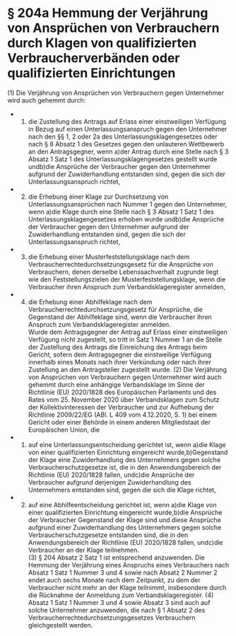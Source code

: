 # § 204a Hemmung der Verjährung von Ansprüchen von Verbrauchern durch Klagen von qualifizierten Verbraucherverbänden oder qualifizierten Einrichtungen
(1) Die Verjährung von Ansprüchen von Verbrauchern gegen Unternehmer wird auch gehemmt durch:
* 1. die Zustellung des Antrags auf Erlass einer einstweiligen Verfügung in Bezug auf einen Unterlassungsanspruch gegen den Unternehmer nach den §§ 1, 2 oder 2a des Unterlassungsklagengesetzes oder nach § 8 Absatz 1 des Gesetzes gegen den unlauteren Wettbewerb an den Antragsgegner, wenn a)der Antrag durch eine Stelle nach § 3 Absatz 1 Satz 1 des Unterlassungsklagengesetzes gestellt wurde undb)die Ansprüche der Verbraucher gegen den Unternehmer aufgrund der Zuwiderhandlung entstanden sind, gegen die sich der Unterlassungsanspruch richtet,
* 2. die Erhebung einer Klage zur Durchsetzung von Unterlassungsansprüchen nach Nummer 1 gegen den Unternehmer, wenn a)die Klage durch eine Stelle nach § 3 Absatz 1 Satz 1 des Unterlassungsklagengesetzes erhoben wurde undb)die Ansprüche der Verbraucher gegen den Unternehmer aufgrund der Zuwiderhandlung entstanden sind, gegen die sich der Unterlassungsanspruch richtet,
* 3. die Erhebung einer Musterfeststellungsklage nach dem Verbraucherrechtedurchsetzungsgesetz für die Ansprüche von Verbrauchern, denen derselbe Lebenssachverhalt zugrunde liegt wie den Feststellungszielen der Musterfeststellungsklage, wenn die Verbraucher ihren Anspruch zum Verbandsklageregister anmelden,
* 4. die Erhebung einer Abhilfeklage nach dem Verbraucherrechtedurchsetzungsgesetz für Ansprüche, die Gegenstand der Abhilfeklage sind, wenn die Verbraucher ihren Anspruch zum Verbandsklageregister anmelden.  
Wurde dem Antragsgegner der Antrag auf Erlass einer einstweiligen Verfügung nicht zugestellt, so tritt in Satz 1 Nummer 1 an die Stelle der Zustellung des Antrags die Einreichung des Antrags beim Gericht, sofern dem Antragsgegner die einstweilige Verfügung innerhalb eines Monats nach ihrer Verkündung oder nach ihrer Zustellung an den Antragsteller zugestellt wurde.
(2) Die Verjährung von Ansprüchen von Verbrauchern gegen Unternehmer wird auch gehemmt durch eine anhängige Verbandsklage im Sinne der Richtlinie (EU) 2020/1828 des Europäischen Parlaments und des Rates vom 25. November 2020 über Verbandsklagen zum Schutz der Kollektivinteressen der Verbraucher und zur Aufhebung der Richtlinie 2009/22/EG (ABl. L 409 vom 4.12.2020, S. 1) bei einem Gericht oder einer Behörde in einem anderen Mitgliedstaat der Europäischen Union, die
* 1. auf eine Unterlassungsentscheidung gerichtet ist, wenn a)die Klage von einer qualifizierten Einrichtung eingereicht wurde,b)Gegenstand der Klage eine Zuwiderhandlung des Unternehmers gegen solche Verbraucherschutzgesetze ist, die in den Anwendungsbereich der Richtlinie (EU) 2020/1828 fallen, undc)die Ansprüche der Verbraucher aufgrund derjenigen Zuwiderhandlung des Unternehmers entstanden sind, gegen die sich die Klage richtet,
* 2. auf eine Abhilfeentscheidung gerichtet ist, wenn a)die Klage von einer qualifizierten Einrichtung eingereicht wurde,b)die Ansprüche der Verbraucher Gegenstand der Klage sind und diese Ansprüche aufgrund einer Zuwiderhandlung des Unternehmers gegen solche Verbraucherschutzgesetze entstanden sind, die in den Anwendungsbereich der Richtlinie (EU) 2020/1828 fallen, undc)die Verbraucher an der Klage teilnehmen.  
(3) § 204 Absatz 2 Satz 1 ist entsprechend anzuwenden. Die Hemmung der Verjährung eines Anspruchs eines Verbrauchers nach Absatz 1 Satz 1 Nummer 3 und 4 sowie nach Absatz 2 Nummer 2 endet auch sechs Monate nach dem Zeitpunkt, zu dem der Verbraucher nicht mehr an der Klage teilnimmt, insbesondere durch die Rücknahme der Anmeldung zum Verbandsklageregister.
(4) Absatz 1 Satz 1 Nummer 3 und 4 sowie Absatz 3 sind auch auf solche Unternehmer anzuwenden, die nach § 1 Absatz 2 des Verbraucherrechtedurchsetzungsgesetzes Verbrauchern gleichgestellt werden.